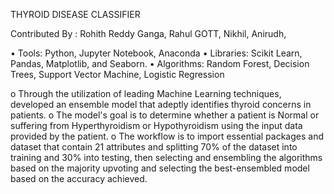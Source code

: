 THYROID DISEASE CLASSIFIER 

Contributed By :
Rohith Reddy Ganga,
Rahul GOTT, 
Nikhil, 
Anirudh, 

•	Tools: Python, Jupyter Notebook, Anaconda
•	Libraries: Scikit Learn, Pandas, Matplotlib, and Seaborn.
•	Algorithms: Random Forest, Decision Trees, Support Vector Machine, Logistic Regression

o	Through the utilization of leading Machine Learning techniques, developed an ensemble model that adeptly identifies thyroid concerns in patients.
o	The model's goal is to determine whether a patient is Normal or suffering from Hyperthyroidism or Hypothyroidism using the input data provided by the patient.
o	The workflow is to import essential packages and dataset that contain 21 attributes and splitting 70% of the dataset into training and 30% into testing, then selecting and ensembling the algorithms based on the majority upvoting and selecting the best-ensembled model based on the accuracy achieved.
